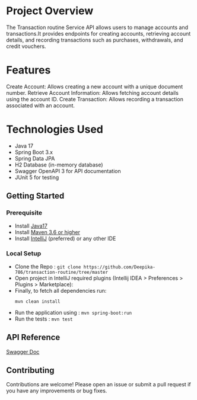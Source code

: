 # Project Overview
The Transaction routine Service API allows users to manage accounts and transactions.It provides endpoints for creating accounts, retrieving account details, and recording transactions such as purchases, withdrawals, and credit vouchers.

# Features
Create Account: Allows creating a new account with a unique document number.
Retrieve Account Information: Allows fetching account details using the account ID.
Create Transaction: Allows recording a transaction associated with an account.

# Technologies Used
- Java 17
- Spring Boot 3.x
- Spring Data JPA
- H2 Database (in-memory database)
- Swagger OpenAPI 3 for API documentation
- JUnit 5 for testing

## Getting Started

### Prerequisite
- Install [Java17](https://www.oracle.com/in/java/technologies/downloads/)
- Install [Maven 3.6 or higher](https://maven.apache.org/install.html)
- Install [IntelliJ](https://www.jetbrains.com/idea/download/#section=mac) (preferred) or any other IDE

### Local Setup

- Clone the Repo : ``` git clone https://github.com/Deepika-786/transaction-routine/tree/master ```
- Open project in IntelliJ required plugins (Intellij IDEA > Preferences > Plugins > Marketplace):
- Finally, to fetch all dependencies run:
    ```shell
    mvn clean install
    ```
- Run the application using : ```mvn spring-boot:run```
- Run the tests : ```mvn test```


## API Reference

[Swagger Doc](http://localhost:8080/swagger-ui/index.html)

## Contributing
Contributions are welcome! Please open an issue or submit a pull request if you have any improvements or bug fixes.
